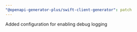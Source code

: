 ```yaml
---
"@openapi-generator-plus/swift-client-generator": patch
---
```


Added configuration for enabling debug logging
